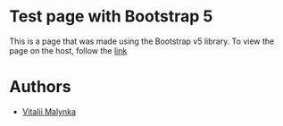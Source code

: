 # Test page with Bootstrap 5

This is a page that was made using the Bootstrap v5 library.
To view the page on the host, follow the [link]()

# Authors

- [Vitalii Malynka](https://github.com/vitaliimalynka)
